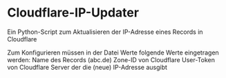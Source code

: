 # Cloudflare-IP-Updater
Ein Python-Script zum Aktualisieren der IP-Adresse eines Records in Cloudflare

Zum Konfigurieren müssen in der Datei Werte folgende Werte eingetragen werden:
  Name des Records (abc.de)
  Zone-ID von Cloudflare
  User-Token von Cloudflare
  Server der die (neue) IP-Adresse ausgibt

  
